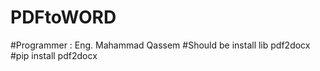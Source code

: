 # PDFtoWORD
#Programmer : Eng. Mahammad Qassem
#Should be install lib pdf2docx
#pip install pdf2docx
